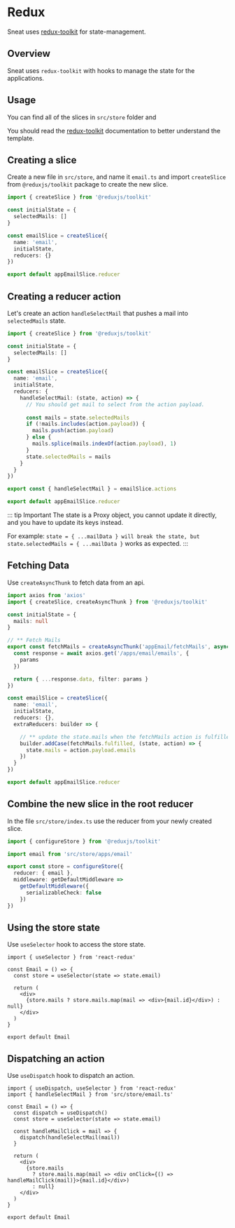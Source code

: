 # Redux

Sneat uses [redux-toolkit](https://redux-toolkit.js.org/introduction/getting-started) for state-management.

## Overview

Sneat uses `redux-toolkit` with hooks to manage the state for the applications.

## Usage

You can find all of the slices in `src/store` folder and

You should read the [redux-toolkit](https://redux-toolkit.js.org/introduction/getting-started) documentation to better understand the template.

## Creating a slice

Create a new file in `src/store`, and name it `email.ts` and import `createSlice` from `@reduxjs/toolkit` package to create the new slice.

```ts
import { createSlice } from '@reduxjs/toolkit'

const initialState = {
  selectedMails: []
}

const emailSlice = createSlice({
  name: 'email',
  initialState,
  reducers: {}
})

export default appEmailSlice.reducer
```

## Creating a reducer action

Let's create an action `handleSelectMail` that pushes a mail into `selectedMails` state.

```ts
import { createSlice } from '@reduxjs/toolkit'

const initialState = {
  selectedMails: []
}

const emailSlice = createSlice({
  name: 'email',
  initialState,
  reducers: {
    handleSelectMail: (state, action) => {
      // You should get mail to select from the action payload. 
      
      const mails = state.selectedMails
      if (!mails.includes(action.payload)) {
        mails.push(action.payload)
      } else {
        mails.splice(mails.indexOf(action.payload), 1)
      }
      state.selectedMails = mails
    }
  }
})

export const { handleSelectMail } = emailSlice.actions

export default appEmailSlice.reducer
```

::: tip Important
The state is a Proxy object, you cannot update it directly, and you have to update its keys instead.

For example: `state = { ...mailData } will break the state, but state.selectedMails = { ...mailData }` works as expected.
:::

## Fetching Data

Use `createAsyncThunk` to fetch data from an api.

```ts
import axios from 'axios'
import { createSlice, createAsyncThunk } from '@reduxjs/toolkit'

const initialState = {
  mails: null
}

// ** Fetch Mails
export const fetchMails = createAsyncThunk('appEmail/fetchMails', async (params) => {
  const response = await axios.get('/apps/email/emails', {
    params
  })

  return { ...response.data, filter: params }
})

const emailSlice = createSlice({
  name: 'email',
  initialState,
  reducers: {},
  extraReducers: builder => {

    // ** update the state.mails when the fetchMails action is fulfilled.
    builder.addCase(fetchMails.fulfilled, (state, action) => {
      state.mails = action.payload.emails
    })      
  }
})

export default appEmailSlice.reducer
```

## Combine the new slice in the root reducer

In the file `src/store/index.ts` use the reducer from your newly created slice.

```ts
import { configureStore } from '@reduxjs/toolkit'

import email from 'src/store/apps/email'

export const store = configureStore({
  reducer: { email },
  middleware: getDefaultMiddleware =>
    getDefaultMiddleware({
      serializableCheck: false
    })    
})
```

## Using the store state

Use `useSelector` hook to access the store state.

```tsx{1,4}
import { useSelector } from 'react-redux'

const Email = () => {
  const store = useSelector(state => state.email)

  return (
    <div>
      {store.mails ? store.mails.map(mail => <div>{mail.id}</div>) : null}
    </div>
  )
}

export default Email
```

## Dispatching an action

Use `useDispatch` hook to dispatch an action.

```tsx{1,5-6,9}
import { useDispatch, useSelector } from 'react-redux'
import { handleSelectMail } from 'src/store/email.ts'

const Email = () => {
  const dispatch = useDispatch()
  const store = useSelector(state => state.email)

  const handleMailClick = mail => {
    dispatch(handleSelectMail(mail))
  }

  return (
    <div>
      {store.mails
        ? store.mails.map(mail => <div onClick={() => handleMailClick(mail)}>{mail.id}</div>)
        : null}
    </div>
  )
}

export default Email
```
